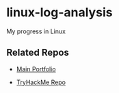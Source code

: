 # linux-log-analysis
My progress in Linux

## Related Repos
- [Main Portfolio](https://github.com/PottoChip/portfolio)

- [TryHackMe Repo](https://github.com/PottoChip/thm-tracker)
